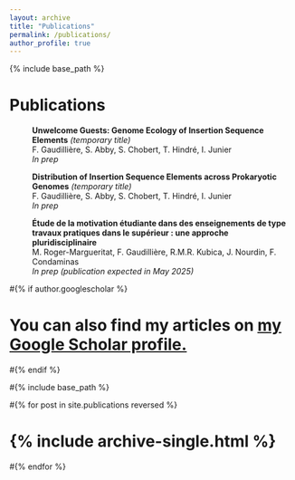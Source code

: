 ```yaml
---
layout: archive
title: "Publications"
permalink: /publications/
author_profile: true
---
```

{% include base_path %}


Publications
======

<p style="margin-left: 40px"><b>Unwelcome Guests: Genome Ecology of Insertion Sequence Elements</b>  <i>(temporary title)</i>
<br>F. Gaudillière, S. Abby, S. Chobert, T. Hindré, I. Junier
<br><i>In prep</i></p>


<p style="margin-left: 40px"><b>Distribution of Insertion Sequence Elements across Prokaryotic Genomes</b>  <i>(temporary title)</i>
<br>F. Gaudillière, S. Abby, S. Chobert, T. Hindré, I. Junier
<br><i>In prep</i></p>

<p style="margin-left: 40px"><b>Étude de la motivation étudiante dans des enseignements de type travaux pratiques dans le supérieur : une approche pluridisciplinaire</b>
<br>M. Roger-Margueritat, F. Gaudillière, R.M.R. Kubica, J. Nourdin, F. Condaminas
<br><i>In prep (publication expected in May 2025)</i></p>

#{% if author.googlescholar %}
#  You can also find my articles on <u><a href="{{author.googlescholar}}">my Google Scholar profile</a>.</u>
#{% endif %}

#{% include base_path %}

#{% for post in site.publications reversed %}
#  {% include archive-single.html %}
#{% endfor %}
